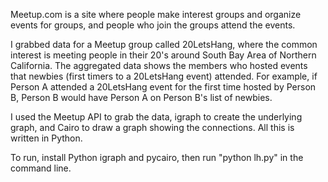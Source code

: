 Meetup.com is a site where people make interest groups and organize events for groups, and people who join the groups attend the events. <br>

I grabbed data for a Meetup group called 20LetsHang, where the common interest is meeting people in their 20's around South Bay Area of Northern California. The aggregated data shows the members who hosted events that newbies (first timers to a 20LetsHang event) attended. For example, if Person A attended a 20LetsHang event for the first time hosted by Person B, Person B would have Person A on Person B's list of newbies. <br>

I used the Meetup API to grab the data, igraph to create the underlying graph, and Cairo to draw a graph showing the connections. All this is written in Python.

To run, install Python igraph and pycairo, then run "python lh.py" in the command line.


